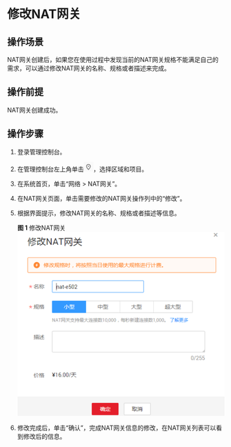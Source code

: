 # 修改NAT网关<a name="nat_01_0001"></a>

## 操作场景<a name="section5439700611149"></a>

NAT网关创建后，如果您在使用过程中发现当前的NAT网关规格不能满足自己的需求，可以通过修改NAT网关的名称、规格或者描述来完成。

## 操作前提<a name="section24081145174428"></a>

NAT网关创建成功。

## 操作步骤<a name="section25378358174522"></a>

1.  登录管理控制台。
2.  在管理控制台左上角单击![](figures/icon-region.png)，选择区域和项目。
3.  在系统首页，单击“网络 \> NAT网关”。
4.  在NAT网关页面，单击需要修改的NAT网关操作列中的“修改”。
5.  根据界面提示，修改NAT网关的名称、规格或者描述等信息。

    **图 1**  修改NAT网关<a name="fig15324851114320"></a>  
    ![](figures/修改NAT网关.png "修改NAT网关")

6.  修改完成后，单击“确认”，完成NAT网关信息的修改，在NAT网关列表可以看到修改后的信息。

